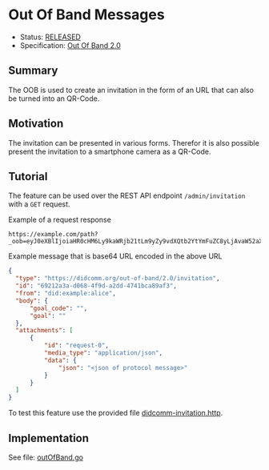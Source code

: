 # Out Of Band Messages
- Status: [RELEASED](/README.md#released)
- Specification: [Out Of Band 2.0](https://identity.foundation/didcomm-messaging/spec/#out-of-band-messages)

## Summary

The OOB is used to create an invitation in the form of an URL that can also be turned into an QR-Code.

## Motivation

The invitation can be presented in various forms. Therefor it is also possible present the invitation to a smartphone camera as a QR-Code.

## Tutorial

The feature can be used over the REST API endpoint `/admin/invitation` with a `GET` request.

Example of a request response
```
https://example.com/path?_oob=eyJ0eXBlIjoiaHR0cHM6Ly9kaWRjb21tLm9yZy9vdXQtb2YtYmFuZC8yLjAvaW52aXRhdGlvbiIsImlkIjoiNjkyMTJhM2EtZDA2OC00ZjlkLWEyZGQtNDc0MWJjYTg5YWYzIiwiZnJvbSI6ImRpZDpleGFtcGxlOmFsaWNlIiwiYm9keSI6eyJnb2FsX2NvZGUiOiIiLCJnb2FsIjoiIn0sImF0dGFjaG1lbnRzIjpbeyJpZCI6InJlcXVlc3QtMCIsIm1lZGlhX3R5cGUiOiJhcHBsaWNhdGlvbi9qc29uIiwiZGF0YSI6eyJqc29uIjoiPGpzb24gb2YgcHJvdG9jb2wgbWVzc2FnZT4ifX1dfQ
```

Example message that is base64 URL encoded in the above URL
``` json
{
  "type": "https://didcomm.org/out-of-band/2.0/invitation",
  "id": "69212a3a-d068-4f9d-a2dd-4741bca89af3",
  "from": "did:example:alice",
  "body": {
      "goal_code": "",
      "goal": ""
  },
  "attachments": [
      {
          "id": "request-0",
          "media_type": "application/json",
          "data": {
              "json": "<json of protocol message>"
          }
      }
  ]
}
```

To test this feature use the provided file [didcomm-invitation.http](/tests/didcomm-invitation.http).

## Implementation

See file: [outOfBand.go](/protocol/outOfBand.go)
